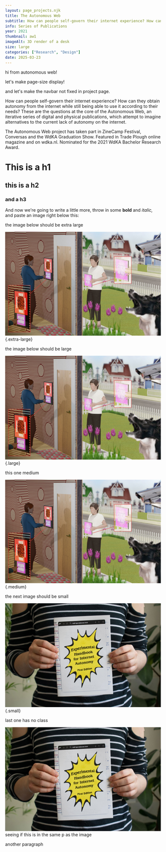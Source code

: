 ```yaml
---
layout: page_projects.njk
title: The Autonomous Web
subtitle: How can people self-govern their internet experience? How can they obtain autonomy from the internet while still being able to use it according to their needs?
info: Series of Publications
year: 2021
thumbnail: aw1
imageAlt: 3D render of a desk
size: large
categories: ["Research", "Design"]
date: 2025-03-23
---
```


hi from autonomous web!

let's make page-size display!

and let's make the navbar not fixed in project page.

How can people self-govern their internet experience? How can they obtain autonomy from the internet while still being able to use it according to their needs?
These are the questions at the core of the Autonomous Web, an iterative series of digital and physical publications, which attempt to imagine alternatives to the current lack of autonomy on the internet.

The Autonomous Web project has taken part in ZineCamp Festival, Conversas and the WdKA Graduation Show.
Featured in Trade Plough online magazine and on wdka.nl.
Nominated for the 2021 WdKA Bachelor Research Award. 

# This is a h1

## this is a h2

### and a h3

And now we're going to write a little more, throw in some **bold** and *italic,* and paste an image right below this:

the image below should be extra large 

![alt text](assets/aw2.jpg){.extra-large}

the image below should be large 

![alt text](assets/aw2.jpg){.large}

this one medium

![alt text](assets/aw2.jpg){.medium}

the next image should be small

![alt text](assets/aw5.jpg){.small}

last one has no class 

![alt text](assets/aw5.jpg)
seeing if this is in the same p as the image

another paragraph